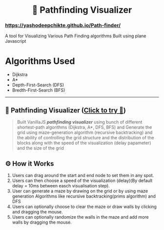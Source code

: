 
<h1 align="center">🎯 Pathfinding Visualizer</h1>

### https://yashodeepchikte.github.io/Path-finder/
A tool for Visualizing Various Path Finding algorithms Built using plane Javascript

# Algorithms Used
<ul>
  <li>
    Dijkstra
  </li>
  <li>
    A*
  </li>
   <li>
    Depth-First-Search (DFS)
  </li>
  <li>
    Bredth-First-Search (BFS)
  </li>
</ul>





---
## 🎈 Pathfinding Visualizer ([Click to try 🚀](https://yashodeepchikte.github.io/Path-finder/))

> Built VanillaJS **_pathfinding visualizer_** using bunch of different shortest-path algorithms (Dijkstra, A*, DFS, BFS) and Generate the grid using maze-generation algorithm (recursive backtracking) and the ability of controlling the grid structure and the distribution of the blocks along with the speed of the visualization (delay papameter) and the size of the grid


## ⚙ How it Works

1. Users can drag around the start and end node to set them in any spot.
2. Users can then choose a speed of the visualization (delay)(By default delay = 10ms between easch visualisation step). 
3. User can generate a maze by drawing on the grid or by using maze generation Algorithms like recursive backtracking(prims algorithm) and DFS 
4. Users can optionally choose to clear the maze or draw walls by clicking and dragging the mouse.
5. Users can optionally randomize the walls in the maze and add more walls by dragging the mouse.



